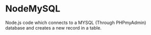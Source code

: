 # NodeMySQL
Node.js code which connects to a MYSQL (Through PHPmyAdmin) database and creates a new record in a table.
